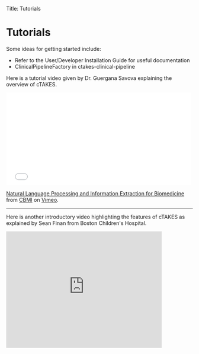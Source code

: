 Title: Tutorials

<div class="container">
   <div class="row">
      <h1> Tutorials</h1>
      <p> Some ideas for getting started include:
      <ul>
         <li> Refer to the User/Developer Installation Guide for useful documentation</li>
         <li> ClinicalPipelineFactory in ctakes-clinical-pipeline</li>
      </ul>
      </p>
   </div>
   <!-- row with video and text -->
   <div class="row">
      <div class="col-md-6">
         <p>
            Here is a tutorial video given by Dr. Guergana Savova explaining the overview of cTAKES.
         </p>
      </div>
      <div class="col-md-6 videoWrapper">
         <iframe src="//player.vimeo.com/video/24829353?title=0&amp;byline=0&amp;portrait=0" width="500"
                 height="250" frameborder="0" webkitallowfullscreen mozallowfullscreen allowfullscreen></iframe>
         <p><a href="//vimeo.com/24829353">Natural Language Processing and Information Extraction for
            Biomedicine</a> from <a href="//vimeo.com/cbmi">CBMI</a> on <a href="https://vimeo.com">Vimeo</a>.</p>
      </div>
   </div>
   <hr>
   <!-- row with video and text -->
   <div class="row">
      <div class="col-md-6">
         <p>
            Here is another introductory video highlighting the features of cTAKES as explained by Sean Finan from
            Boston Children's Hospital.
         </p>
      </div>
      <div class="col-md-6 videoWrapper">
         <iframe width="420" height="315" src="https://www.youtube.com/embed/TpGZIKEDYMw" frameborder="0"
                 allowfullscreen></iframe>
      </div>
   </div>
</div>